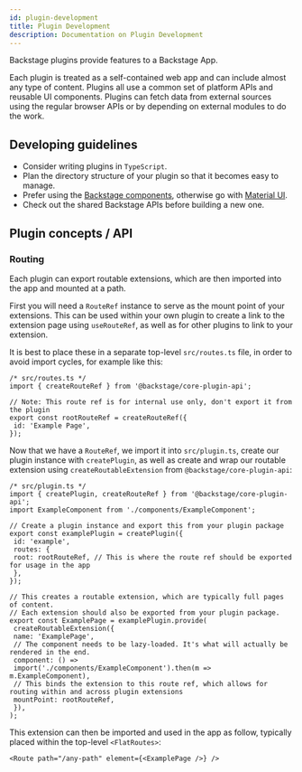 ```yaml
---
id: plugin-development
title: Plugin Development
description: Documentation on Plugin Development
---
```


Backstage plugins provide features to a Backstage App.

Each plugin is treated as a self-contained web app and can include almost any
type of content. Plugins all use a common set of platform APIs and reusable UI
components. Plugins can fetch data from external sources using the regular
browser APIs or by depending on external modules to do the work.

## Developing guidelines

- Consider writing plugins in `TypeScript`.
- Plan the directory structure of your plugin so that it becomes easy to manage.
- Prefer using the [Backstage components](https://backstage.io/storybook),
 otherwise go with [Material UI](https://material-ui.com/).
- Check out the shared Backstage APIs before building a new one.

## Plugin concepts / API

### Routing

Each plugin can export routable extensions, which are then imported into the app
and mounted at a path.

First you will need a `RouteRef` instance to serve as the mount point of your
extensions. This can be used within your own plugin to create a link to the
extension page using `useRouteRef`, as well as for other plugins to link to your
extension.

It is best to place these in a separate top-level `src/routes.ts` file, in order
to avoid import cycles, for example like this:

```tsx
/* src/routes.ts */
import { createRouteRef } from '@backstage/core-plugin-api';

// Note: This route ref is for internal use only, don't export it from the plugin
export const rootRouteRef = createRouteRef({
 id: 'Example Page',
});
```

Now that we have a `RouteRef`, we import it into `src/plugin.ts`, create our
plugin instance with `createPlugin`, as well as create and wrap our routable
extension using `createRoutableExtension` from `@backstage/core-plugin-api`:

```tsx
/* src/plugin.ts */
import { createPlugin, createRouteRef } from '@backstage/core-plugin-api';
import ExampleComponent from './components/ExampleComponent';

// Create a plugin instance and export this from your plugin package
export const examplePlugin = createPlugin({
 id: 'example',
 routes: {
 root: rootRouteRef, // This is where the route ref should be exported for usage in the app
 },
});

// This creates a routable extension, which are typically full pages of content.
// Each extension should also be exported from your plugin package.
export const ExamplePage = examplePlugin.provide(
 createRoutableExtension({
 name: 'ExamplePage',
 // The component needs to be lazy-loaded. It's what will actually be rendered in the end.
 component: () =>
 import('./components/ExampleComponent').then(m => m.ExampleComponent),
 // This binds the extension to this route ref, which allows for routing within and across plugin extensions
 mountPoint: rootRouteRef,
 }),
);
```

This extension can then be imported and used in the app as follow, typically
placed within the top-level `<FlatRoutes>`:

```tsx
<Route path="/any-path" element={<ExamplePage />} />
```
